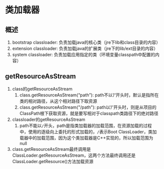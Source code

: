 # 类加载器


## 概述

1. bootstrap classloader: 负责加载java的核心类（jre下lib和class目录的内容）
2. extension classloader: 负责加载java的扩展类（jre下的lib/ext目录的内容）
3. system classloader: 负责加载应用指定的类（环境变量classpath中配置的内容）


## getResourceAsStream

1. class的getResourceAsStream
   1. class.getResourceAsStream(“path”): path不以’/‘开头时，默认是指所在类的相对路径，从这个相对路径下取资源
   2. class.getResourceAsStream("/path"): path以’/'开头时，则是从项目的ClassPath根下获取资源，就是要写相对于classpath类路径下的绝对路径
2. classloader的getResourceAsStream
   1. path不能以`/`开头，path是指类加载器的加载范围，在资源加载的过程中，使用的逐级向上委托的形式加载的，`/`表示Boot ClassLoader，类加载器中的加载范围，因为这个类加载器是C++实现的，所以加载范围为null
3. class.getResourceAsStream最终调用是ClassLoader.getResourceAsStream，这两个方法最终调用还是ClassLoader.getResource()方法加载资源